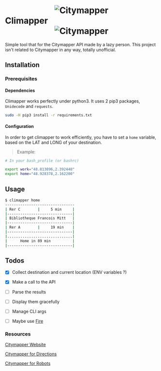 # <center>![Citymapper](https://lh6.ggpht.com/Imb9kzIzJPanYvoMhRzT04AemnqlYzS2RmU4rHX-Hoy3WONLzRhUo3j9bIJJi1N7we8F=w300)</center> Climapper <center>![Citymapper](https://lh6.ggpht.com/Imb9kzIzJPanYvoMhRzT04AemnqlYzS2RmU4rHX-Hoy3WONLzRhUo3j9bIJJi1N7we8F=w300)</center>

Simple tool that for the Citymapper API made by a lazy person.
This project isn't related to Citymapper in any way, totally unofficial.

## Installation

### Prerequisites

#### Dependencies

Climapper works perfectly under python3. It uses 2 pip3 packages, `Unidecode` and `requests`.

```bash
sudo -H pip3 install -r requirements.txt
```

#### Configuration

In order to get climapper to work efficiently, you have to set a `home` variable, based on the LAT and LONG of your destination.

> Example:


```bash
# In your bash_profile (or bashrc)

export work="48.813896,2.392448"
export home="48.928378,2.162200"
```


## Usage

```bash
$ climapper home
--------------------------------
| Rer C        |     5 min     |
|------------------------------|
| Bibliotheque Francois Mitt   |
|------------------------------|
| Rer A        |     19 min    |
|------------------------------|
|..............................|
|      Home in 89 min          |
|------------------------------|
```


## Todos

- [x] Collect destination and current location (ENV variables ?)
- [x] Make a call to the API
- [ ] Parse the results
- [ ] Display them gracefully
- [ ] Manage CLI args
- [ ] Maybe use [Fire](https://github.com/google/python-fire)



### Resources

[Citymapper Website](https://citymapper.com/)

[Citymapper for Directions](https://citymapper.com/tools/1053/launch-citymapper-for-directions)

[Citymapper for Robots](https://citymapper.3scale.net/docs)
